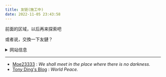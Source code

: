 ```yaml
---
title: 友链(施工中)
date: 2022-11-05 23:43:58
---
```


前面的区域，以后再来探索吧

或者说，交換一下友鏈？

<details>
  <summary>网站信息</summary>
    <p>名称：湛蓝的调色板</p>
    <p>描述：青く滲む 青く滲む 綺麗に / 浅渗湛蓝 纵使青涩 难掩绮丽</p>
    <p>头像：https://nekoq.eu.org/images/favicon.jpg</p>
</details>


---

- [Moe23333](https://moe23333.vercel.app) : *We shall meet in the place where there is no darkness.*
- [Tony Ding's Blog](https://blog.tonyding.net) : *World Peace.*

<!-- 正在播放 [【Meyer】The Federations Theme）](https://music.163.com/song?id=1436226764) -->
